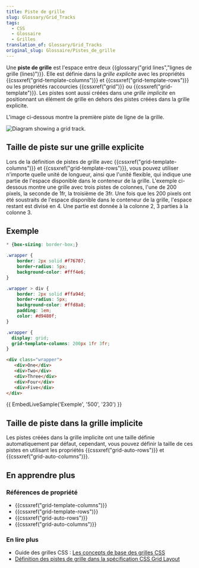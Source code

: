 ```yaml
---
title: Piste de grille
slug: Glossary/Grid_Tracks
tags:
  - CSS
  - Glossaire
  - Grilles
translation_of: Glossary/Grid_Tracks
original_slug: Glossaire/Pistes_de_grille
---
```

Une **piste de grille** est l'espace entre deux {{glossary("grid lines","lignes de grille (lines)")}}. Elle est définie dans la _grille explicite_ avec les propriétés {{cssxref("grid-template-columns")}} et {{cssxref("grid-template-rows")}} ou les propriétés raccourcies {{cssxref("grid")}} ou {{cssxref("grid-template")}}. Les pistes sont aussi créées dans une _grille implicite_ en positionnant un élément de grille en dehors des pistes créées dans la grille explicite.

L'image ci-dessous montre la première piste de ligne de la grille.

![Diagram showing a grid track.](1_grid_track.png)

## Taille de piste sur une grille explicite

Lors de la définition de pistes de grille avec {{cssxref("grid-template-columns")}} et {{cssxref("grid-template-rows")}}, vous pouvez utiliser n'importe quelle unité de longueur, ainsi que l'unité flexible, qui indique une partie de l'espace disponible dans le conteneur de la grille. L'exemple ci-dessous montre une grille avec trois pistes de colonnes, l'une de 200 pixels, la seconde de 1fr, la troisième de 3fr. Une fois que les 200 pixels ont été soustraits de l'espace disponible dans le conteneur de la grille, l'espace restant est divisé en 4. Une partie est donnée à la colonne 2, 3 parties à la colonne 3.

## Exemple

```css hidden
* {box-sizing: border-box;}

.wrapper {
    border: 2px solid #f76707;
    border-radius: 5px;
    background-color: #fff4e6;
}

.wrapper > div {
    border: 2px solid #ffa94d;
    border-radius: 5px;
    background-color: #ffd8a8;
    padding: 1em;
    color: #d9480f;
}
```

```css
.wrapper {
  display: grid;
  grid-template-columns: 200px 1fr 3fr;
}
```

```html
<div class="wrapper">
   <div>One</div>
   <div>Two</div>
   <div>Three</div>
   <div>Four</div>
   <div>Five</div>
</div>
```

{{ EmbedLiveSample('Exemple', '500', '230') }}

## Taille de piste dans la grille implicite

Les pistes créées dans la grille implicite ont une taille définie automatiquement par défaut, cependant, vous pouvez définir la taille de ces pistes en utilisant les propriétés {{cssxref("grid-auto-rows")}} et {{cssxref("grid-auto-columns")}}.

## En apprendre plus

### Références de propriété

- {{cssxref("grid-template-columns")}}
- {{cssxref("grid-template-rows")}}
- {{cssxref("grid-auto-rows")}}
- {{cssxref("grid-auto-columns")}}

### En lire plus

- Guide des grilles CSS : [Les concepts de base des grilles CSS](/fr/docs/Web/CSS/CSS_Grid_Layout/Les_concepts_de_base)
- [Définition des pistes de grille dans la spécification CSS Grid Layout](https://drafts.csswg.org/css-grid/#grid-track-concept)
